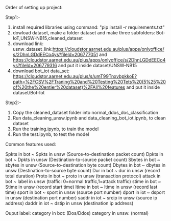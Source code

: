 Order of setting up project:

Step1:- 
1) install required libraries using command: "pip install -r requirements.txt"
2) dowload dataset, make a folder dataset and make three subfolders: Bot-IoT,UNSW-NB15,cleaned_dataset
3) download link: usnw_dataset_link:https://cloudstor.aarnet.edu.au/plus/apps/onlyoffice/s/2DhnLGDdEECo4ys?fileId=206777051 and https://cloudstor.aarnet.edu.au/plus/apps/onlyoffice/s/2DhnLGDdEECo4ys?fileId=206779316 and put it inside dataset/UNSW-NB15
4) download bot_iot data_set: https://cloudstor.aarnet.edu.au/plus/s/umT99TnxvbpkkoE?path=%2FCSV%2FTraning%20and%20Testing%20Tets%20(5%25%20of%20the%20entier%20dataset)%2FAll%20features and put it inside dataset/Bot-Iot


Step2:-
1) Copy the cleaned_dataset  folder into normal_ddos_dos_classification
2) Run data_cleaning_unsw.ipynb and data_cleaning_bot_iot.ipynb, to clean dataset
3) Run the training.ipynb, to train the model
4) Run the test.ipynb, to test  the model

Common features used:

Spkts in bot ~ Spkts in unsw  (Source-to-destination packet count)
Dpkts in bot ~ Dpkts in unsw  (Destination-to-source packet count)
Sbytes in bot ~ sbytes in unsw  (Source-to-destination byte count)
Dbytes in bot ~ dbytes in unsw  (Destination-to-source byte count)
Dur in bot ~ dur in unsw (record total duration)
Proto in bot ~ proto in unsw (transaction protocol)
attack in bot ~  label in unsw (traffic: 0=normal traffic,1=attack traffic)
stime in bot ~ Stime in unsw  (record start time)
ltime in bot ~ ltime in unsw  (record last time)
sport in bot ~ sport in unsw  (source port number)
dport in iot ~ dsport in unsw (destination port number)
saddr in iot ~ srcip in unsw  (source ip address)
daddr in iot ~ dstip in unsw  (destination ip address)

Ouput label:
category in bot: (Dos/Ddos)
category in unsw: (normal)